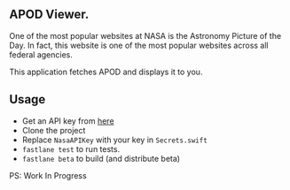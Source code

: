 ## APOD Viewer.

One of the most popular websites at NASA is the Astronomy Picture of the Day. 
In fact, this website is one of the most popular websites across all federal agencies.

This application fetches APOD and displays it to you. 

## Usage

* Get an API key from [here](https://api.nasa.gov/index.html#apply-for-an-api-key)
* Clone the project
* Replace `NasaAPIKey` with your key in `Secrets.swift`
* `fastlane test` to run tests.
* `fastlane beta` to build (and distribute beta) 

PS: Work In Progress